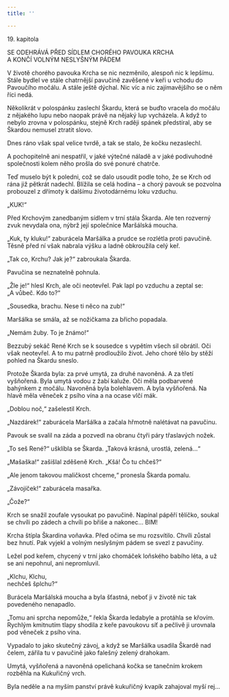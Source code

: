 ```yaml
---
title: ''

---
```


19. kapitola

SE ODEHRÁVÁ PŘED SÍDLEM CHORÉHO PAVOUKA KRCHA  
A KONČÍ VOLNÝM NESLYŠNÝM PÁDEM

V životě chorého pavouka Krcha se nic nezměnilo, alespoň nic k lepšímu. Stále bydlel ve stále chatrnější pavučině zavěšené v keři u vchodu do Pavoučího močálu. A stále ještě dýchal. Nic víc a nic zajímavějšího se o něm říci nedá.

Několikrát v polospánku zaslechl Škardu, která se buďto vracela do močálu z nějakého lupu nebo naopak právě na nějaký lup vycházela. A když to nebylo zrovna v polospánku, stejně Krch raději spánek předstíral, aby se Škardou nemusel ztratit slovo.

Dnes ráno však spal velice tvrdě, a tak se stalo, že kočku nezaslechl.

A pochopitelně ani nespatřil, v jaké výtečné náladě a v jaké podivuhodné společnosti kolem něho prošla do své ponuré chatrče.

Teď muselo být k poledni, což se dalo usoudit podle toho, že se Krch od rána již pětkrát nadechl. Blížila se celá hodina – a chorý pavouk se pozvolna probouzel z dřímoty k dalšímu životodárnému loku vzduchu.

„KUK!“

Před Krchovým zanedbaným sídlem v trní stála Škarda. Ale ten rozverný zvuk nevydala ona, nýbrž její společnice Maršálská moucha.

„Kuk, ty kluku!“ zaburácela Maršálka a prudce se rozlétla proti pavučině. Těsně před ní však nabrala výšku a ladně obkroužila celý keř.

„Tak co, Krchu? Jak je?“ zabroukala Škarda.

Pavučina se neznatelně pohnula.

„Žle je!“ hlesl Krch, ale oči neotevřel. Pak lapl po vzduchu a zeptal se: „A vůbeč. Kdo to?“

„Sousedka, brachu. Nese ti něco na zub!“

Maršálka se smála, až se nožičkama za břicho popadala.

„Nemám žuby. To je žnámo!“

Bezzubý sekáč René Krch se k sousedce s vypětím všech sil obrátil. Oči však neotevřel. A to mu patrně prodloužilo život. Jeho choré tělo by stěží pohled na Škardu sneslo.

Protože Škarda byla: za prvé umytá, za druhé navoněná. A za třetí vyšňořená. Byla umytá vodou z žabí kaluže. Oči měla podbarvené bahýnkem z močálu. Navoněná byla bolehlavem. A byla vyšňořená. Na hlavě měla věneček z psího vína a na ocase vlčí mák.

„Doblou noč,“ zašelestil Krch.

„Nazdárek!“ zaburácela Maršálka a začala hřmotně nalétávat na pavučinu.

Pavouk se svalil na záda a pozvedl na obranu čtyři páry třaslavých nožek.

„To seš René?“ ušklíbla se Škarda. „Taková krásná, urostlá, zelená…“

„Mašaška!“ zašišlal zděšeně Krch. „Kšá! Čo tu chčeš?“

„Ale jenom takovou maličkost chceme,“ pronesla Škarda pomalu.

„Závojíček!“ zaburácela masařka.

„Čože?“

Krch se snažil zoufale vysoukat po pavučině. Napínal pápěří tělíčko, soukal se chvíli po zádech a chvíli po břiše a nakonec… BIM!

Krcha štípla Škardina voňavka. Před očima se mu rozsvítilo. Chvíli zůstal bez hnutí. Pak vyjekl a volným neslyšným pádem se svezl z pavučiny.

Ležel pod keřem, chycený v trní jako chomáček loňského babího léta, a už se ani nepohnul, ani nepromluvil.

„Klchu, Klchu,  
nechčeš šplchu?“

Burácela Maršálská moucha a byla šťastná, neboť ji v životě nic tak povedeného nenapadlo.

„Tomu ani sprcha nepomůže,“ řekla Škarda ledabyle a protáhla se křovím. Rychlým kmitnutím tlapy shodila z keře pavoukovu síť a pečlivě ji urovnala pod věneček z psího vína.

Vypadalo to jako skutečný závoj, a když se Maršálka usadila Škardě nad čelem, zářila tu v pavučině jako falešný zelený drahokam.

Umytá, vyšňořená a navoněná opelichaná kočka se tanečním krokem rozběhla na Kukuřičný vrch.

Byla neděle a na myším panství právě kukuřičný kvapík zahajoval myší rej…
